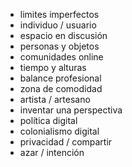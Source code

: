 - limites imperfectos
- individuo / usuario
- espacio en discusión
- personas y objetos
- comunidades online
- tiempo y alturas
- balance profesional
- zona de comodidad
- artista / artesano
- inventar una perspectiva
- política digital
- colonialismo digital
- privacidad / compartir
- azar / intención
